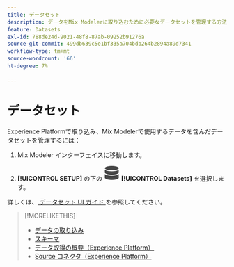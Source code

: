 ```yaml
---
title: データセット
description: データをMix Modelerに取り込むために必要なデータセットを管理する方法を説明します。
feature: Datasets
exl-id: 788de24d-9021-48f8-87ab-09252b91276a
source-git-commit: 499db639c5e1bf335a704bdb264b2894a89d7341
workflow-type: tm+mt
source-wordcount: '66'
ht-degree: 7%

---
```


# データセット

Experience Platformで取り込み、Mix Modelerで使用するデータを含んだデータセットを管理するには：

1. Mix Modeler インターフェイスに移動します。

1. **[!UICONTROL SETUP]** の下の ![Data](/help/assets/icons/Data.svg) **[!UICONTROL Datasets]** を選択します。

詳しくは、[ データセット UI ガイド ](https://experienceleague.adobe.com/docs/experience-platform/catalog/datasets/user-guide.html?lang=en) を参照してください。

>[!MORELIKETHIS]
>
>* [ データの取り込み ](https://experienceleague.adobe.com/ja/docs/experience-platform/ingestion/home)
>* [スキーマ](schemas.md)
>* [ データ取得の概要（Experience Platform） ](https://experienceleague.adobe.com/ja/docs/experience-platform/ingestion/home)
>* [Source コネクタ（Experience Platform） ](https://experienceleague.adobe.com/en/docs/experience-platform/sources/home)
